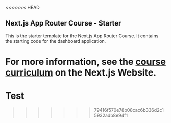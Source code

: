 <<<<<<< HEAD
## Next.js App Router Course - Starter

This is the starter template for the Next.js App Router Course. It contains the starting code for the dashboard application.

For more information, see the [course curriculum](https://nextjs.org/learn) on the Next.js Website.
=======
# Test
>>>>>>> 79416f570e78b08cac6b336d2c15932adb8e94f1
